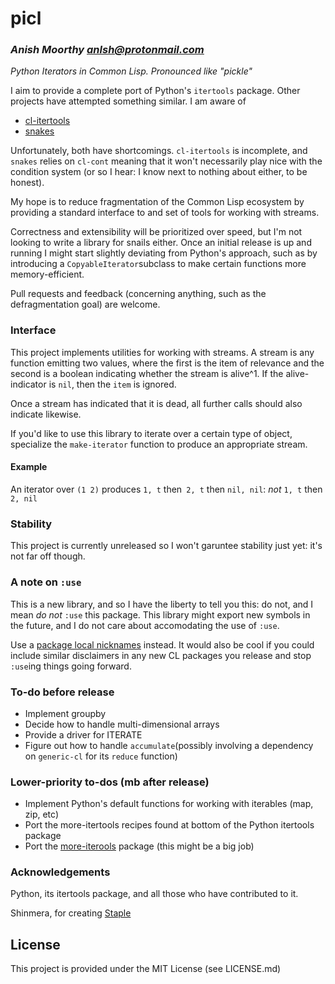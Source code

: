 # picl
### _Anish Moorthy <anlsh@protonmail.com>_

*Python Iterators in Common Lisp. Pronounced like "pickle"*

I aim to provide a complete port of Python's `itertools` package. Other projects
have attempted something similar. I am aware of
- [cl-itertools](https://github.com/mabragor/cl-itertools)
- [snakes](https://github.com/BnMcGn/snakes)

Unfortunately, both have shortcomings. `cl-itertools` is incomplete,
and `snakes` relies on `cl-cont` meaning that it won't necessarily play nice
with the condition system (or so I hear: I know next to nothing about either,
to be honest).

My hope is to reduce fragmentation of the Common Lisp ecosystem by
providing a standard interface to and set of tools for working with streams.

Correctness and extensibility will be prioritized over speed, but I'm not
looking to write a library for snails either. Once an initial release is up and
running I might start slightly deviating from Python's approach, such as by
introducing a `CopyableIterator`subclass to make certain functions more
memory-efficient.

Pull requests and feedback (concerning anything, such as the defragmentation
goal) are welcome.

### Interface

This project implements utilities for working with streams.
A stream is any function emitting two values, where the first
is the item of relevance and the second is a boolean indicating whether the
stream is alive^1. If the alive-indicator is `nil`, then the `item` is ignored.

Once a stream has indicated that it is dead, all further calls should also
indicate likewise.

If you'd like to use this library to iterate over a certain type of object,
specialize the `make-iterator` function to produce an appropriate stream.

#### Example
An iterator over `(1 2)` produces
`1, t` then` 2, t` then `nil, nil`: *not* `1, t` then `2, nil`


### Stability

This project is currently unreleased so I won't garuntee stability just yet:
it's not far off though.

### A note on `:use`

This is a new library, and so I have the liberty to tell you this: do not, and I
mean *do not* `:use` this package. This library might export new symbols in the
future, and I do not care about accomodating the use of `:use`.

Use a [package local
nicknames]((https://gist.github.com/phoe/2b63f33a2a4727a437403eceb7a6b4a3))
instead. It would also be cool if you could include similar disclaimers in any
new CL packages you release and stop `:use`ing things going forward.

### To-do before release

- Implement groupby
- Decide how to handle multi-dimensional arrays
- Provide a driver for ITERATE
- Figure out how to handle `accumulate`(possibly involving a dependency
on `generic-cl` for its `reduce` function)

### Lower-priority to-dos (mb after release)
- Implement Python's default functions for working with iterables (map, zip, etc)
- Port the more-itertools recipes found at bottom of the Python itertools
package
- Port the [more-iterools](https://pypi.org/project/more-itertools/) package
(this might be a big job)

### Acknowledgements

Python, its itertools package, and all those who have contributed to it.

Shinmera, for creating [Staple](https://github.com/shinmera/staple)

## License

This project is provided under the MIT License (see LICENSE.md)
